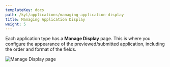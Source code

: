 ```yaml
---
templateKey: docs
path: /kyt/applications/managing-application-display
title: Managing Application Display
weight: 5
---
```

Each application type has a **Manage Display** page. This is where you configure the appearance of the previewed/submitted application, including the order and format of the fields.

![Manage Display page](/img/screenshot-from-2018-11-12-10-38-36.png)
